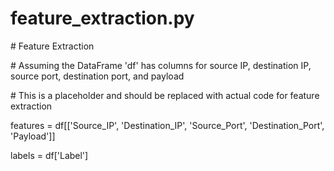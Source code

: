 # feature\_extraction.py

\# Feature Extraction

\# Assuming the DataFrame 'df' has columns for source IP, destination IP, source port, destination port, and payload

\# This is a placeholder and should be replaced with actual code for feature extraction

features = df\[\['Source\_IP', 'Destination\_IP', 'Source\_Port', 'Destination\_Port', 'Payload']]

labels = df\['Label']
